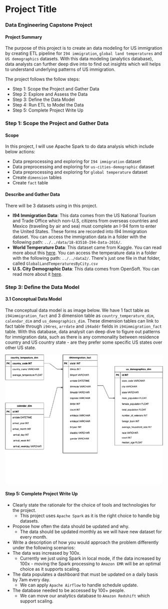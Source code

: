 # Project Title
### Data Engineering Capstone Project

#### Project Summary
The purpose of this project is to create an data modeling for US immigration by creating ETL pipeline for `I94 immigration`, `global land temperatures` and `US demographics` datasets. With this data modeling (analytics database), data analysts can further deep dive into to find out insights which will helps to understand underlying patterns of US immigration. 

The project follows the follow steps:
* Step 1: Scope the Project and Gather Data
* Step 2: Explore and Assess the Data
* Step 3: Define the Data Model
* Step 4: Run ETL to Model the Data
* Step 5: Complete Project Write Up

### Step 1: Scope the Project and Gather Data

#### Scope 
In this project, I will use Apache Spark to do data analysis which include below actions:
- Data preprocessing and exploring for `I94 immigration` dataset
- Data preprocessing and exploring for `us-cities-demographic` dataset
- Data preprocessing and exploring for `global temperature` dataset
- Create `dimension` tables
- Create `fact` table

#### Describe and Gather Data 
There will be 3 datasets using in this project.
- **I94 Immigration Data**: This data comes from the US National Tourism and Trade Office which non-U.S, citizens from overseas countries and Mexico (traveling by air and sea) must complete an I-94 form to enter the United States. These forms are recorded into I94 Immigration dataset.
You can access the immigration data in a folder with the following path: `../../data/18-83510-I94-Data-2016/`.
- **World Temperature Data**: This dataset came from Kaggle. You can read more about this [here](https://www.kaggle.com/datasets/berkeleyearth/climate-change-earth-surface-temperature-data).
You can access the temperature data in a folder with the following path: `../../data2/`. There's just one file in that folder, called `GlobalLandTemperaturesByCity.csv`
- **U.S. City Demographic Data**: This data comes from OpenSoft. You can read more about it [here](https://public.opendatasoft.com/explore/dataset/us-cities-demographics/export/).

### Step 3: Define the Data Model
#### 3.1 Conceptual Data Model
The conceptual data model is as image below.
We have 1 fact table as `i94immigration_fact` and 3 dimension table as `country_temperature_dim`, `calendar_dim` and `us_demographics_dim`.
These dimension tables can link to fact table through `i94res`, `arrdate` and `i94addr` fields in `i94immigration_fact` table.
With this database, data analysit can deep dive to figure out patterns for immigration data, such as there is any commonality between residence country and US country state - are they prefer some specific US states over other US state.




![data_model](data_model.png)

#### Step 5: Complete Project Write Up
* Clearly state the rationale for the choice of tools and technologies for the project.
    - This project uses `Apache Spark` as it is the right choice to handle big datasets.
* Propose how often the data should be updated and why.
    - The data should be updated monthly as we will have new dataset for every month.
* Write a description of how you would approach the problem differently under the following scenarios:
 * The data was increased by 100x.
     - Currently we just using Spark in local mode, if the data increased by 100x - moving the Spark processing to `Amazon EMR` will be an optimal choice as it supports scaling.
 * The data populates a dashboard that must be updated on a daily basis by 7am every day.
     - We can apply `Apache Airflow` to handle schedule update.
 * The database needed to be accessed by 100+ people.
     - We can move our analytics database to `Amazon Redshift` which support scaling.
